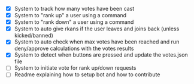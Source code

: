 - [x] System to track how many votes have been cast
- [x] System to "rank up" a user using a command
- [x] System to "rank down" a user using a command
- [x] System to auto give rkans if the user leaves and joins back (unless kicked/banned)
- [x] System to auto check when max votes have been reached and run deny/approve calculations with the votes results
- [x] System to detect when buttons are pressed and update the votes.json file
- [ ] System to initiate vote for rank up/down requests
- [ ] Readme explaining how to setup bot and how to contribute